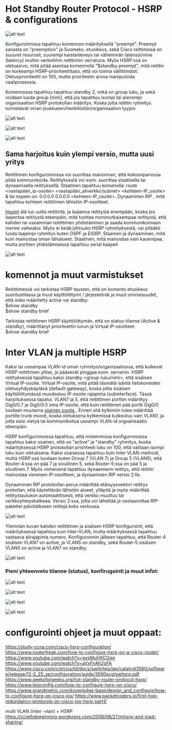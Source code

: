 # Hot Standby Router Protocol - HSRP & configurations

![alt text](images/HSRP-sampleConf.PNG?raw=true)

Konfiguroinnissa tapahtuu komennon määrityksellä "preempt". Preempt sanasta on "preemption" ja Suomeks. etuoikeus, sekä Cisco reittimissä on suuuret resurssit, suurempi kaistanleveys tai vähemmän latenssi/viive (latency) muihin verkoihhin reitttimiin verratuna. Myös HSRP:ssä on oletuasrvo, mitä pitää asentaa komennolla "$standby preempt", mitä reititin on korkeampi HSRP-prioriteettitaso, että voi toimia välittömästi. Oletusprioriteetti on 100, mutta prioriteetin arvoa manipuloida vaaliprosessia. <br>

Komennossa tapahtuu tapahtuu standby 2, mikä on group luku, ja sekä voidaan luoda group [nimi], että jos tapahtuu isompi tai pienempi organisaation HSRP protokollan määritys. Koska jotta reititin ryhmitys tunnistavat oman joukkueen/henkilöstön/organisaation tyypin.

![alt text](images/HSRP-conf-1.PNG?raw=true)

![alt text](images/HSRP-conf-2.PNG?raw=true)

![alt text](images/HSRP-conf-3.PNG?raw=true)

<h2> Sama harjoitus kuin ylempi versio, mutta uusi yritys </h2>

Reitittimen konfiguroinnissa voi suorittaa mainonnan, että kokoonpanossa pitää kommunikoida. Reitityksestä voi esim. suorittaa staatisella tai dynaamisella reitityksellä. Staatinen tapahtuu komenolla: route <vastapään_ip-osoite> <vastapään_aliverkko/subnet> <kohteen-IP_osoite> & tai nopein on: 0.0.0.0 0.0.0.0 <kohteen-IP_osoite>. Dynaaminen  RIP , mitä tapahtuu kohteen reitittimen lähistön IP-osoitteet. <br>

<ins>Huom!</ins> älä luo uutta reititintä, ja laajenna reititystä enempään, koska jos laajentaa reititystä eteenpäin, mitä tuottaa monimutkaisempaa reititystä, että kahden tai useamman reitittimen yhdistäminen ja saada kommunikoimaan menee vaikeaksi.  Myös ei tiedä johtuuko HSRP ryhmityksestä, vai pitääkö luoda laajempi ryhmitys kuten OSPF ja EIGRP.
Staainen ja dynaaminen, mitä kuin mainostaa oman lähialueet. Staatinen, mitä mainostaa vain kauempaa, mutta porttien yhdistämisessä tapahtuu serial kaapeli

![alt text](images/HSRP-confi-1.PNG?raw=true)

# komennot ja muut varmistukset

Reitittimessä voi tarkistaa HSRP taustan, että on komento etuoikeus suoritustilassa ja muut käyttöliittymt / järjestelmät ja muut ominaisuudet, että onko määritetty active vai standby: <br>
$show standby <br>
$show standby brief <br>

Tarkistaa reitittimen HSRP käyttöliittymän, että on status-tilanne (Active & standby), määrittänyt prioriteettin luvun ja Virtual IP-osoitteet: <br>
$show standby brief <br>

# Inter VLAN ja multiple HSRP

Kaksi tai useampaa VLAN-id oman ryhmitys/organisaatiossa, että kulkevat HSRP reitittimen ylitse, ja pääsevät pinggaa esim. serveriin. HSRP reitityksessä tapahtuu kaksi standby <group-luku/nimi>, että sisäisen Virtual IP-osoite. Virtual IP-osoite, mitä pitää täsmätä isäntä tietokoneiden oletusyhdyskäytävä (default-gateway), koska jotta sisäisen käyttöliittymässä muodostuu IP-osoite rajapinta (subinterface). Tässä harjoituksessa tapatui. VLAN7 ja 5, että reitittimen porttiin määrittyy Gig0/0.7 ja Gig0/0.5 oma IP-osoite, että kuin reitittimen pää portti Gig0/0 luodaan muutama <ins> sijainen osoite </ins>. Ennen sitä kytkimiin tulee määrittää portille trunk moodi, koska oletuksena kytkemissä kulkeutuu vain VLAN1, ja jotta saisi vietyä tai kommunikoitua useampi VLAN-id orgsanisaatio eteenpäin. <br>

HSRP konfigurinnoissa tapahtuu, että molemmissa konfigurnnoissa tapahtuu kaksi osainen, että on "active" ja "standby" ryhmitys, koska määrityksessä HSRP protokollan prioriteeti luku on 100, että valitaan isompi luku kuin oletuksena. Kaksi osaisessa tapahtuu kuin Inter VLAN-methodi, mutta HSRP:ssä luodaan kuten Group 7 (VLAN 7) ja Group 5 (VLAN5), että Router-4:ssa on pää 7 ja sivullinen 5, sekä Router-5:ssa on pää 5 ja sivullinen 7. Myös viimeisenä tapahtuu dynaamienn reititys, että reititin mainostaa viereisen IP-osoitteen, ja dynaamisen RIP versio 2:lla.

Dynaaminen RIP protokollan perus määrittää etäisyysvektori reititys prokollan, että käytettävän lähistön alueet, ylläpitä ja myös määrittää reititystaulukon automaatttisesti, että verkko muuttuu tai verkkoyhteyskatkeaa. Versio 2:ssa, jotta voi lähettää ja vastaanottaa RIP-pakettei päivitätkseen reittejä koko verkossa.

![alt text](images/HSRP-interVLAN.PNG?raw=true)

Ylemmän kuvan kahden reitittimen ja sisäisen HSRP konfigurointi, että määrityksessä tapahtuu kuin Inter-VLAN, mutta määrityksessä tapahtuu vastaava alirajapinta numero. Konfiguroinnin jälkeen tapahtuu, että Router-4 sisäisen VLAN7 on active, ja VLAN5 on standby, sekä Router-5 sisäisen VLAN5 on active ja VLAN7 on standby.

![alt text](images/HSRP-twoStandbyInterVlan.PNG?raw=true)

<h3>Pieni yhteenveto tilanne (status), konfirugointi ja muut infot: </h3>

![alt text](images/HSRP-InterVlan-1.PNG?raw=true)

![alt text](images/HSRP-InterVlan-2.PNG?raw=true)

![alt text](images/HSRP-InterVlan-3.PNG?raw=true)

![alt text](images/HSRP-InterVlan-4.PNG?raw=true)


# configurointi ohjeet ja muut oppaat:
https://study-ccna.com/cisco-hsrp-configuration/ <br>
https://www.routerfreak.com/how-to-configure-hsrp-on-a-cisco-router/ <br>
https://www.youtube.com/watch?v=gxsMuHXCOqg <br>
https://www.youtube.com/watch?v=aVxFnAh2gFA <br>
https://www.cisco.com/c/en/us/td/docs/switches/lan/catalyst3560/software/release/12-2_25_se/configuration/guide/3560scg/swhsrp.pdf <br>
https://www.geeksforgeeks.org/hot-standby-router-protocol-hsrp/ <br>
https://www.letsconfig.com/how-to-configure-hsrp-on-cisco/ <br>
https://www.grandmetric.com/knowledge-base/design_and_configure/how-to-configure-hsrp-on-cisco-ios/
https://www.packetcoders.io/first-hop-redundancy-protocols-on-cisco-ios-hsrp-part1/

multi VLAN (inter -vlan) + HSRP
https://cciethebeginning.wordpress.com/2008/08/27/mhsrp-and-load-sharing/
